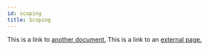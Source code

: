 ```yaml
---
id: scoping
title: Scoping
---
```


This is a link to [another document.](doc3.md) This is a link to an [external page.](http://www.example.com/)
